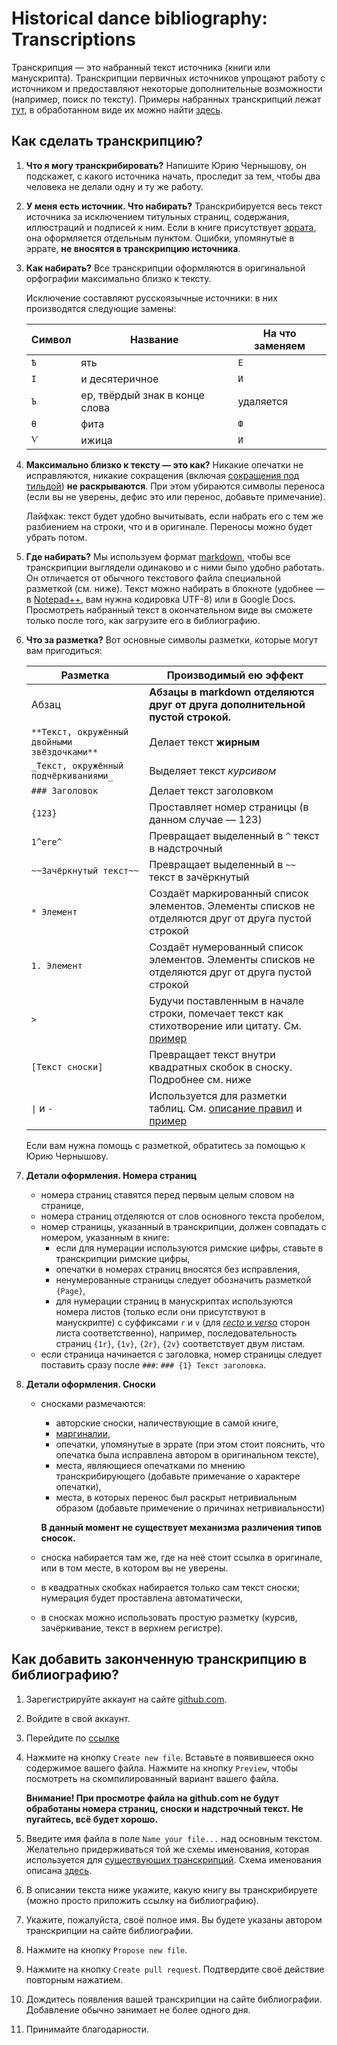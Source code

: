 ﻿# Historical dance bibliography: Transcriptions

Транскрипция — это набранный текст источника (книги или манускрипта). Транскрипции первичных источников упрощают работу с источником и предоставляют некоторые дополнительные возможности (например, поиск по тексту). Примеры набранных транскрипций лежат [тут](https://github.com/hda-technical/dancebooks/tree/master/transcriptions), в обработанном виде их можно найти [здесь](https://bib.hda.org.ru/advanced-search?transcription=true). 

## Как сделать транскрипцию?

1. **Что я могу транскрибировать?** Напишите Юрию Чернышову, он подскажет, с какого источника начать, проследит за тем, чтобы два человека не делали одну и ту же работу.
2. **У меня есть источник. Что набирать?** Транскрибируется весь текст источника за исключением титульных страниц, содержания, иллюстраций и подписей к ним. Если в книге присутствует [эррата](https://en.wikipedia.org/wiki/Erratum), она оформляется отдельным пунктом. Ошибки, упомянутые в эррате, **не вносятся в транскрипцию источника**.
3. 
	**Как набирать?** Все транскрипции оформляются в оригинальной орфографии максимально близко к тексту.
	
	Исключение составляют русскоязычные источники: в них производятся следующие замены:
	
	| Символ | Название | На что заменяем |
	| ------ | -------- | --------------- |
	| `Ѣ` | ять | `Е` |
	| `І` | и десятеричное | `И` |
	| `Ъ` | ер, твёрдый знак в конце слова | удаляется |
	| `Ѳ` | фита | `Ф` |
	| `Ѵ` | ижица | `И` |

4. 
	**Максимально близко к тексту — это как?** Никакие опечатки не исправляются, никакие сокращения (включая [сокращения под тильдой](https://en.wikipedia.org/wiki/Tilde#Abbreviation)) **не раскрываются**. При этом убираются символы переноса (если вы не уверены, дефис это или перенос, добавьте примечание).
	
	Лайфхак: текст будет удобно вычитывать, если набрать его с тем же разбиением на строки, что и в оригинале. Переносы можно будет убрать потом.

5. **Где набирать?** Мы используем формат [markdown](http://daringfireball.net/projects/markdown/syntax), чтобы все транскрипции выглядели одинаково и с ними было удобно работать. Он отличается от обычного текстового файла специальной разметкой (см. ниже). Текст можно набирать в блокноте (удобнее — в [Notepad++](https://notepad-plus-plus.org/), вам нужна кодировка UTF-8) или в Google Docs. Просмотреть набранный текст в окончательном виде вы сможете только после того, как загрузите его в библиографию.
6. 
	**Что за разметка?** Вот основные символы разметки, которые могут вам пригодиться:

	| Разметка | Производимый ею эффект |
	| -------- | ---------------------- |
	| Абзац | **Абзацы в markdown отделяются друг от друга дополнительной пустой строкой.** |
	| `**Текст, окружённый двойными звёздочками**` | Делает текст **жирным** |
	| `_Текст, окружённый подчёркиваниями_` | Выделяет текст _курсивом_ |
	| `### Заголовок` | Делает текст заголовком |
	| `{123}` | Проставляет номер страницы (в данном случае — 123) |
	| `1^ere^` | Превращает выделенный в `^` текст в надстрочный |
	| `~~Зачёркнутый текст~~` | Превращает выделенный в `~~` текст в зачёркнутый |
	| `* Элемент` | Создаёт маркированный список элементов. Элементы списков не отделяются друг от друга пустой строкой |
	| `1. Элемент` | Создаёт нумерованный список элементов. Элементы списков не отделяются друг от друга пустой строкой |
	| `>` | Будучи поставленным в начале строки, помечает текст как стихотворение или цитату. См. [пример](https://raw.githubusercontent.com/hda-technical/dancebooks/master/transcriptions/%5B1824%2C%20en%5D%20Thomas%20Wilson%20-%20The%20Danciad.md) |
	| `[Текст сноски]` | Превращает текст внутри квадратных скобок в сноску. Подробнее см. ниже |
	| `\|` и `-` | Используется для разметки таблиц. См. [описание правил](http://pythonhosted.org/Markdown/extensions/tables.html) и [пример](https%3A%2F%2Fraw.githubusercontent.com%2Fhda-technical%2Fdancebooks%2Fmaster%2Ftranscriptions%2F%5B1839,%20ru%5D%20%D0%90.%20%D0%9C%D0%B0%D0%BA%D1%81%D0%B8%D0%BD%20-%20%D0%98%D0%B7%D1%83%D1%87%D0%B5%D0%BD%D0%B8%D0%B5%20%D0%B1%D0%B0%D0%BB%D1%8C%D0%BD%D1%8B%D1%85%20%D1%82%D0%B0%D0%BD%D1%86%D0%B5%D0%B2.md) |

	Если вам нужна помощь с разметкой, обратитесь за помощью к Юрию Чернышову.

7. 
	**Детали оформления. Номера страниц**

	* номера страниц ставятся перед первым целым словом на странице,
	* номера страниц отделяются от слов основного текста пробелом,
	* номер страницы, указанный в транскрипции, должен совпадать с номером, указанным в книге:
		* если для нумерации используются римские цифры, ставьте в транскрипции римские цифры,
		* опечатки в номерах страниц вносятся без исправления,
		* ненумерованные страницы следует обозначить разметкой `{Page}`,
		* для нумерации страниц в манускриптах используются номера листов (только если они присутствуют в манускрипте) с суффиксами `r` и `v` (для [_recto_ и _verso_](https://en.wikipedia.org/wiki/Recto_and_verso) сторон листа соответственно), например, последовательность страниц `{1r}`, `{1v}`, `{2r}`, `{2v}` соответствует двум листам.
	* если страница начинается с заголовка, номер страницы следует поставить сразу после `###`: `### {1} Текст заголовка`.

8.
	**Детали оформления. Сноски**

	* сносками размечаются: 
		* авторские сноски, наличествующие в самой книге,
		* [маргиналии](https://en.wikipedia.org/wiki/Marginalia),
		* опечатки, упомянутые в эррате (при этом стоит пояснить, что опечатка была исправлена автором в оригинальном тексте),
		* места, являющиеся опечатками по мнению транскрибирующего (добавьте примечание о характере опечатки),
		* места, в которых перенос был раскрыт нетривиальным образом (добавьте примечение о причинах нетривиальности)

		**В данный момент не существует механизма различения типов сносок.**

	* сноска набирается там же, где на неё стоит ссылка в оригинале, или в том месте, в котором вы не уверены.
	* в квадратных скобках набирается только сам текст сноски; нумерация будет проставлена автоматически,
	* в сносках можно использовать простую разметку (курсив, зачёркивание, текст в верхнем регистре).

## Как добавить законченную транскрипцию в библиографию?

1. Зарегистрируйте аккаунт на сайте [github.com](https://github.com).
2. Войдите в свой аккаунт.
3. Перейдите по [ссылке](https://github.com/hda-technical/dancebooks/tree/master/transcriptions)
4.
	Нажмите на кнопку `Create new file`. Вставьте в появившееся окно содержимое вашего файла. Нажмите на кнопку `Preview`, чтобы посмотреть на скомпилированный вариант вашего файла.

	**Внимание! При просмотре файла на github.com не будут обработаны номера страниц, сноски и надстрочный текст. Не пугайтесь, всё будет хорошо.**
5. Введите имя файла в поле `Name your file...` над основным текстом. Желательно придерживаться той же схемы именования, которая используется для [существующих транскрипций](https://github.com/hda-technical/dancebooks/tree/master/transcriptions). Схема именования описана [здесь](https://github.com/hda-technical/docs/blob/master/common.md#filenames).
6. В описании текста ниже укажите, какую книгу вы транскрибируете (можно просто приложить ссылку на библиографию).
7. Укажите, пожалуйста, своё полное имя. Вы будете указаны автором транскрипции на сайте библиографии.
8. Нажмите на кнопку `Propose new file`.
9. Нажмите на кнопку `Create pull request`. Подтвердите своё действие повторным нажатием.
10. Дождитесь появления вашей транскрипции на сайте библиографии. Добавление обычно занимает не более одного дня.
11. Принимайте благодарности.
